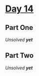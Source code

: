 # [Day 14](https://adventofcode.com/2018/day/14)

## Part One

_Unsolved **yet**_

## Part Two

_Unsolved **yet**_
